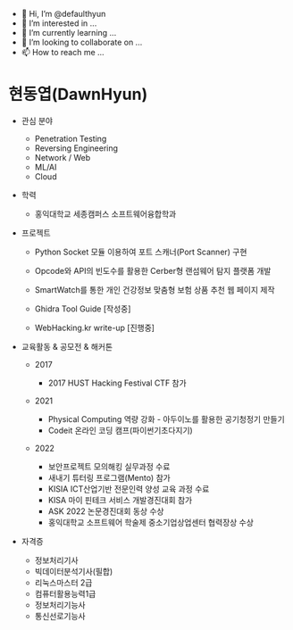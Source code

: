 - 👋 Hi, I’m @defaulthyun
- 👀 I’m interested in ...
- 🌱 I’m currently learning ...
- 💞️ I’m looking to collaborate on ...
- 📫 How to reach me ...

<!---
defaulthyun/defaulthyun is a ✨ special ✨ repository because its `README.md` (this file) appears on your GitHub profile.
You can click the Preview link to take a look at your changes.
--->

<h1>현동엽(DawnHyun)</h1>

- 관심 분야
  -  Penetration Testing 
  -  Reversing Engineering
  -  Network / Web
  -  ML/AI
  -  Cloud
  
- 학력
  - 홍익대학교 세종캠퍼스 소프트웨어융합학과

- 프로젝트
    
  - Python Socket 모듈 이용하여 포트 스캐너(Port Scanner) 구현
    
  - Opcode와 API의 빈도수를 활용한 Cerber형 랜섬웨어 탐지 플랫폼 개발

  - SmartWatch를 통한 개인 건강정보 맞춤형 보험 상품 추천 웹 페이지 제작

  - Ghidra Tool Guide [작성중]

  - WebHacking.kr write-up [진행중]


- 교육활동 & 공모전 & 해커톤
  - 2017 
    - 2017 HUST Hacking Festival CTF 참가 
    
  - 2021
    - Physical Computing 역량 강화 - 아두이노를 활용한 공기청정기 만들기
    - Codeit 온라인 코딩 캠프(파이썬기초다지기)

  - 2022 
    - 보안프로젝트 모의해킹 실무과정 수료
    - 새내기 튜터링 프로그램(Mento) 참가
    - KISIA ICT산업기반 전문인력 양성 교육 과정 수료
    - KISA 마이 핀테크 서비스 개발경진대회 참가
    - ASK 2022 논문경진대회 동상 수상
    - 홍익대학교 소프트웨어 학술제 중소기업상업센터 협력장상 수상


- 자격증 
  -  정보처리기사
  -  빅데이터분석기사(필합)
  -  리눅스마스터 2급
  -  컴퓨터활용능력1급
  -  정보처리기능사
  -  통신선로기능사
